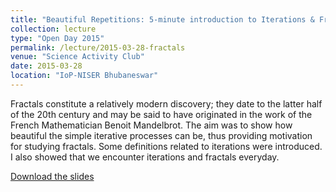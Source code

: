 ```yaml
---
title: "Beautiful Repetitions: 5-minute introduction to Iterations & Fractals"
collection: lecture
type: "Open Day 2015"
permalink: /lecture/2015-03-28-fractals
venue: "Science Activity Club"
date: 2015-03-28
location: "IoP-NISER Bhubaneswar"
---
```


Fractals constitute a relatively modern discovery; they date to the latter half of the 20th century and may be said to have originated in the work of the French Mathematician Benoit Mandelbrot. The aim was to show how beautiful the simple iterative processes can be, thus providing motivation for studying fractals. Some definitions related to iterations were introduced. I also showed that we encounter iterations and fractals everyday.

[Download the slides](http://gkorpal.github.io/files/magicshow.pdf)
